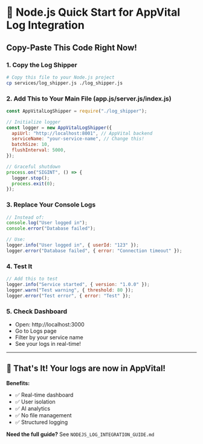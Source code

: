# 🚀 Node.js Quick Start for AppVital Log Integration

## Copy-Paste This Code Right Now!

### 1. Copy the Log Shipper

```bash
# Copy this file to your Node.js project
cp services/log_shipper.js ./log_shipper.js
```

### 2. Add This to Your Main File (app.js/server.js/index.js)

```javascript
const AppVitalLogShipper = require("./log_shipper");

// Initialize logger
const logger = new AppVitalLogShipper({
  apiUrl: "http://localhost:8001", // AppVital backend
  serviceName: "your-service-name", // Change this!
  batchSize: 10,
  flushInterval: 5000,
});

// Graceful shutdown
process.on("SIGINT", () => {
  logger.stop();
  process.exit(0);
});
```

### 3. Replace Your Console Logs

```javascript
// Instead of:
console.log("User logged in");
console.error("Database failed");

// Use:
logger.info("User logged in", { userId: "123" });
logger.error("Database failed", { error: "Connection timeout" });
```

### 4. Test It

```javascript
// Add this to test
logger.info("Service started", { version: "1.0.0" });
logger.warn("Test warning", { threshold: 80 });
logger.error("Test error", { error: "Test" });
```

### 5. Check Dashboard

- Open: http://localhost:3000
- Go to Logs page
- Filter by your service name
- See your logs in real-time!

---

## 🎯 That's It! Your logs are now in AppVital!

**Benefits:**

- ✅ Real-time dashboard
- ✅ User isolation
- ✅ AI analytics
- ✅ No file management
- ✅ Structured logging

**Need the full guide?** See `NODEJS_LOG_INTEGRATION_GUIDE.md`
